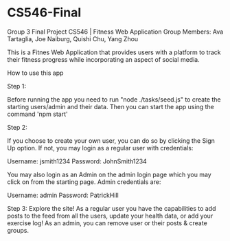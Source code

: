 # CS546-Final
Group 3 Final Project CS546 | Fitness Web Application
Group Members: Ava Tartaglia, Joe Naiburg, Quishi Chu, Yang Zhou

This is a Fitnes Web Application that provides users with a platform to track their fitness progress while incorporating an aspect of social media. 

How to use this app

Step 1:

Before running the app you need to run "node ./tasks/seed.js" to create the starting users/admin and their data.
Then you can start the app using the command 'npm start'

Step 2: 

If you choose to create your own user, you can do so by clicking the Sign Up option.
If not, you may login as a regular user with credentials:

Username: jsmith1234
Password: JohnSmith1234

You may also login as an Admin on the admin login page which you may click on from the starting page. Admin credentials are:

Username: admin
Password: PatrickHill 

Step 3:
Explore the site! As a regular user you have the capabilities to add posts to the feed from all the users, update your health data, or add your exercise log!
As an admin, you can remove user or their posts & create groups. 

